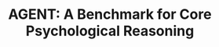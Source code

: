 ---
# Determines which paper appears first (lowest number (0) appears first)
sequence_id: 7

# Paper title
title: "AGENT: A Benchmark for Core Psychological Reasoning"

# Paper authors
authors: Shu, Tianmin*; Bhandwaldar, Abhishek; Gan, Chuang; Smith, Kevin; Liu, Shari; Gutfreund, Dan; Spelke, Elizabeth; Tenenbaum, Joshua; Ullman, Tomer

# Link to the paper's pdf (place in the `assets/pdf/papers` directory)
paper: 07.pdf

# Link to the paper's pdf (place in the `assets/pdf/papers` directory)
poster: 07.pdf
---